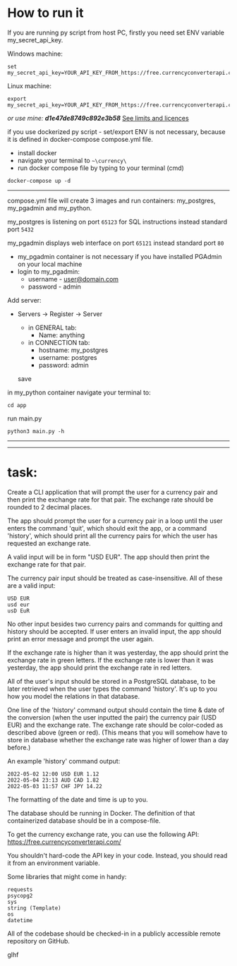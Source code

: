 # How to run it

If you are running py script from host PC, firstly you need set ENV variable my_secret_api_key.

Windows machine:
```
set my_secret_api_key=YOUR_API_KEY_FROM_https://free.currencyconverterapi.com/
```

Linux machine:
```
export my_secret_api_key=YOUR_API_KEY_FROM_https://free.currencyconverterapi.com/
```

_or use mine:_ ***d1e47de8749c892e3b58***
[See limits and licences](https://free.currencyconverterapi.com/)

if you use dockerized py script - set/export ENV is not necessary, because it is defined in docker-compose compose.yml file.
- install docker
- navigate your terminal to
``
~\currency\
``
- run docker compose file by typing to your terminal (cmd)
```commandline
docker-compose up -d
```
---
compose.yml file will create 3 images and run containers: my_postgres, my_pgadmin and my_python.

my_postgres is listening on port `65123` for SQL instructions instead standard port `5432`

my_pgadmin displays web interface on port `65121` instead standard port `80`
- my_pgadmin container is not necessary if you have installed PGAdmin on your local machine
- login to my_pgadmin:
  - username - user@domain.com
  - password - admin

Add server:
- Servers -> Register -> Server
  - in GENERAL tab:
    - Name: anything
  - in CONNECTION tab:
    - hostname: my_postgres 
    - username: postgres
    - password: admin

  save
  
in my_python container navigate your terminal to:
```
cd app
```
run main.py
```
python3 main.py -h
```
---
---
# task:
Create a CLI application that will prompt the user for a currency pair 
and then print the exchange rate for that pair.
The exchange rate should be rounded to 2 decimal places.

The app should prompt the user for a currency pair in a loop until the user
enters the command 'quit', which should exit the app, or a command 'history', 
which should print all the currency pairs for which the user has requested an exchange rate.

A valid input will be in form "USD EUR". The app should then print the 
exchange rate for that pair.

The currency pair input should be treated as case-insensitive. All of these are a valid input:

    USD EUR
    usd eur
    usD EuR

No other input besides two currency pairs and commands for quitting and history should be accepted.
If user enters an invalid input, the app should print an error message and prompt the user again.

If the exchange rate is higher than it was yesterday, the app should print the exchange rate in green letters.
If the exchange rate is lower than it was yesterday, the app should print the exchange rate in red letters.

All of the user's input should be stored in a PostgreSQL database, to be later retrieved
when the user types the command 'history'. It's up to you how you model the relations in that database.

One line of the 'history' command output should contain the time & date of the conversion (when the user inputted the pair)
the currency pair (USD EUR) and the exchange rate. The exchange rate should be color-coded as described above (green or red).
(This means that you will somehow have to store in database whether the exchange rate was higher of lower than a day before.)

An example 'history' command output:

    2022-05-02 12:00 USD EUR 1.12
    2022-05-04 23:13 AUD CAD 1.82
    2022-05-03 11:57 CHF JPY 14.22

The formatting of the date and time is up to you.

The database should be running in Docker. The definition of that containerized database should be
in a compose-file. 

To get the currency exchange rate, you can use the following API:
    https://free.currencyconverterapi.com/

You shouldn't hard-code the API key in your code. Instead, you should read it from an environment variable.

Some libraries that might come in handy:

    requests
    psycopg2
    sys
    string (Template)
    os
    datetime

All of the codebase should be checked-in in a publicly accessible remote repository on GitHub.

glhf
